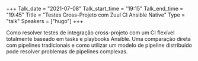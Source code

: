+++
Talk_date = "2021-07-08"
Talk_start_time = "19:15"
Talk_end_time = "19:45"
Title = "Testes Cross-Projeto com Zuul CI Ansible Native"
Type = "talk"
Speakers = ["hugo"]
+++

Como resolver testes de integração cross-projeto com um CI flexível totalmente baseado em tasks e playbooks Ansible. Uma comparação direta com pipelines tradicionais e como utilizar um modelo de pipeline distribuído pode resolver problemas de pipelines complexas.